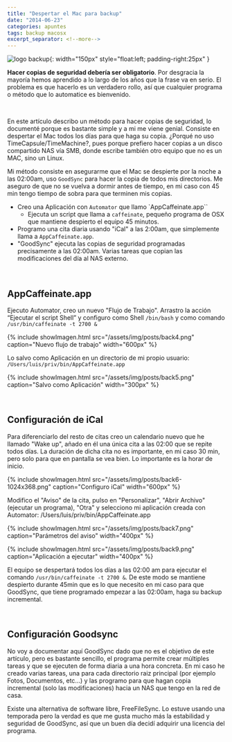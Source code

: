 ```yaml
---
title: "Despertar el Mac para backup"
date: "2014-06-23"
categories: apuntes
tags: backup macosx
excerpt_separator: <!--more-->
---
```



![logo backup](/assets/img/posts/backup.jpg){: width="150px" style="float:left; padding-right:25px" } 

**Hacer copias de seguridad debería ser obligatorio**. Por desgracia la mayoría hemos aprendido a lo largo de los años que la frase va en serio. El problema es que hacerlo es un verdadero rollo, así que cualquier programa o método que lo automatice es bienvenido.


<br clear="left"/>
<!--more-->

En este artículo describo un método para hacer copias de seguridad, lo documenté porque es bastante simple y a mi me viene genial. Consiste en despertar el Mac todos los días para que haga su copia. ¿Porqué no uso TimeCapsule/TimeMachine?, pues porque prefiero hacer copias a un disco compartido NAS vía SMB, donde escribe también otro equipo que no es un MAC, sino un Linux.

Mi método consiste en asegurarme que el Mac se despierte por la noche a las 02:00am, uso `GoodSync` para hacer la copia de todos mis directorios. Me aseguro de que no se vuelva a dormir antes de tiempo, en mi caso con 45 min tengo tiempo de sobra para que terminen mis copias.

- Creo una Aplicación con `Automator` que llamo `AppCaffeinate.app``
  - Ejecuta un script que llama a `caffeinate`, pequeño programa de OSX que mantiene despierto el equipo 45 minutos.
- Programo una cita diaria usando "iCal" a las 2:00am, que simplemente llama a `AppCaffeinate.app`.
- "GoodSync" ejecuta las copias de seguridad programadas precisamente a las 02:00am. Varias tareas que copian las modificaciones del día al NAS externo.

<br/>

## AppCaffeinate.app

Ejecuto Automator, creo un nuevo "Flujo de Trabajo". Arrastro la acción “Ejecutar el script Shell” y configuro como Shell `/bin/bash` y como comando `/usr/bin/caffeinate -t 2700 &`

{% include showImagen.html
    src="/assets/img/posts/back4.png"
    caption="Nuevo flujo de trabajo"
    width="600px"
    %}

Lo salvo como Aplicación en un directorio de mi propio usuario: `/Users/luis/priv/bin/AppCaffeinate.app`

{% include showImagen.html
    src="/assets/img/posts/back5.png"
    caption="Salvo como Aplicación"
    width="300px"
    %}

<br/>

## Configuración de iCal

Para diferenciarlo del resto de citas creo un calendario nuevo que he llamado "Wake up", añado en él una única cita a las 02:00 que se repite todos días. La duración de dicha cita no es importante, en mi caso 30 min, pero solo para que en pantalla se vea bien. Lo importante es la horar de inicio.

{% include showImagen.html
    src="/assets/img/posts/back6-1024x368.png"
    caption="Configuro iCal"
    width="600px"
    %}

Modifico el "Aviso" de la cita, pulso en "Personalizar", "Abrir Archivo" (ejecutar un programa), "Otra" y selecciono mi aplicación creada con Automator: /Users/luis/priv/bin/AppCaffeinate.app

{% include showImagen.html
    src="/assets/img/posts/back7.png"
    caption="Parámetros del aviso"
    width="400px"
    %}

{% include showImagen.html
    src="/assets/img/posts/back9.png"
    caption="Aplicación a ejecutar"
    width="400px"
    %}

El equipo se despertará todos los días a las 02:00 am para ejecutar el comando `/usr/bin/caffeinate -t 2700 &`. De este modo se mantiene despierto durante 45min que es lo que necesito en mi caso para que GoodSync, que tiene programado empezar a las 02:00am, haga su backup incremental.

<br/>

## Configuración Goodsync

No voy a documentar aquí GoodSync dado que no es el objetivo de este artículo, pero es bastante sencillo, el programa permite crear múltiples tareas y que se ejecuten de forma diaria a una hora concreta. En mi caso he creado varias tareas, una para cada directorio raiz principal (por ejemplo Fotos, Documentos, etc...) y las programo para que hagan copia incremental (solo las modificaciones) hacia un NAS que tengo en la red de casa.

Existe una alternativa de software libre, FreeFileSync. Lo estuve usando una temporada pero la verdad es que me gusta mucho más la estabilidad y seguridad de GoodSync, así que un buen día decidí adquirir una licencia del programa.
